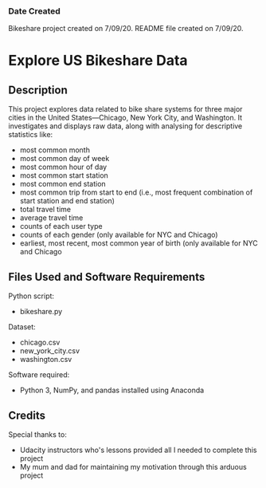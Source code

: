 
### Date Created ###
Bikeshare project created on 7/09/20. README file created on 7/09/20.
# Explore US Bikeshare Data #

## Description ##
This project explores data related to bike share systems for three major cities in the United States—Chicago, New York City, and Washington.
It investigates and displays raw data, along with analysing for descriptive statistics like:

* most common month
* most common day of week
* most common hour of day
* most common start station
* most common end station
* most common trip from start to end (i.e., most frequent combination of start station and end station)
* total travel time
* average travel time
* counts of each user type
* counts of each gender (only available for NYC and Chicago)
* earliest, most recent, most common year of birth (only available for NYC and Chicago

## Files Used and Software Requirements ##
Python script:

* bikeshare.py

Dataset:

* chicago.csv
* new_york_city.csv
* washington.csv

Software required:

* Python 3, NumPy, and pandas installed using Anaconda

## Credits ##
Special thanks to:

* Udacity instructors who's lessons provided all I needed to complete this project
* My mum and dad for maintaining my motivation through this arduous project
